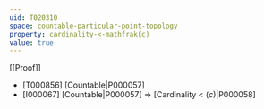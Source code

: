 ```yaml
---
uid: T020310
space: countable-particular-point-topology
property: cardinality-<-mathfrak(c)
value: true
---
```

[[Proof]]

* [T000856] [Countable|P000057]
* [I000067] [Countable|P000057] => [Cardinality < $\mathfrak(c)$|P000058]

